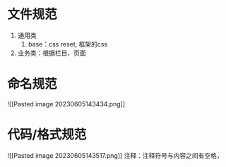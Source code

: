 # 文件规范
1. 通用类
	1. base：css reset, 框架的css
2. 业务类：根据栏目、页面
# 命名规范
![[Pasted image 20230605143434.png]] 
# 代码/格式规范
![[Pasted image 20230605143517.png]]
注释：注释符号与内容之间有空格，